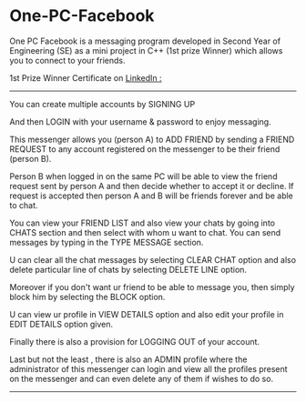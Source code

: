 # One-PC-Facebook
One PC Facebook is a messaging program developed in Second Year of Engineering (SE) as a mini project in C++ (1st prize Winner) which allows you to connect to your friends.


1st Prize Winner Certificate on <a href="https://www.linkedin.com/in/atharva-kulkarni-146279187/">LinkedIn :</a> 
**********************************************************************************************************************************
 
You can create multiple accounts by SIGNING UP

And then LOGIN with your username & password to enjoy messaging.

This messenger allows you (person A) to ADD FRIEND  by sending a FRIEND REQUEST to any account registered on the messenger to be their friend (person B).

Person B when logged in on the same PC will be able to view the friend request sent by person A and then decide whether to accept it or decline. If request is accepted then person A and B will be friends forever and be able to chat.

You can view your FRIEND LIST and also view your chats by going into CHATS section and then select with whom u want to chat. You can send messages by typing in the TYPE MESSAGE section.

U can clear all the chat messages by selecting CLEAR CHAT option  and also delete particular line of chats by selecting DELETE LINE option.

Moreover if you don't want ur friend to be able to message you, then simply block him by selecting the BLOCK option.

U can view ur profile in VIEW DETAILS option and also edit your profile in EDIT DETAILS option given.

Finally there is also a provision for LOGGING OUT of your account.

Last but not the least , there is also an ADMIN profile where the administrator of this messenger can login and view all the profiles present on the messenger and can even delete any of them if wishes to do so.




********************************************************************************************************************************
